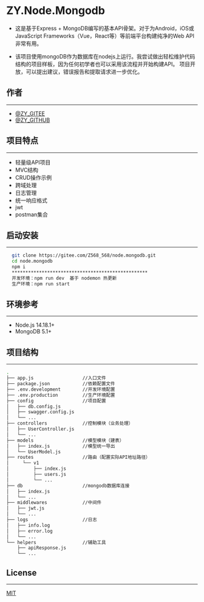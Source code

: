 # ZY.Node.Mongodb
 
- 这是基于Express + MongoDB编写的基本API骨架。对于为Android，iOS或JavaScript Frameworks（Vue，React等）等前端平台构建纯净的Web API非常有用。

- 该项目使用mongoDB作为数据库在nodejs上运行。我尝试做出轻松维护代码结构的项目样板，因为任何初学者也可以采用该流程并开始构建API。
项目开放，可以提出建议，错误报告和提取请求进一步优化。
## 作者

---
- [@ZY_GITEE](https://gitee.com/Z568_568)
- [@ZY_GITHUB](https://github.com/ZHYI-source)

## 项目特点

---
- 轻量级API项目
- MVC结构
- CRUD操作示例
- 跨域处理
- 日志管理
- 统一响应格式
- jwt
- postman集合


## 启动安装

---
```bash
  git clone https://gitee.com/Z568_568/node.mongodb.git
  cd node.mongodb
  npm i
  **************************************************
  开发环境：npm run dev  基于 nodemon 热更新
  生产环境：npm run start
```
## 环境参考

---
- Node.js 14.18.1+
- MongoDB 5.1+

## 项目结构

---
```sh
.
├── app.js                  //入口文件
├── package.json            //依赖配置文件
├── .env.development        //开发环境配置
├── .env.production         //生产环境配置
├── config                  //项目配置
│   ├── db.config.js
│   ├── swagger.config.js
│   └── ...
├── controllers             //控制模块（业务处理）
│   ├── UserController.js
│   └── ...
├── models                  //模型模块（建表）
│   ├── index.js            //模型统一导出
│   └── UserModel.js
├── routes                  //路由（配置实际API地址路径）
│     └── v1
│         ├── index.js
│         ├── users.js
│         └── ...
├── db                      //mongodb数据库连接
│   ├── index.js              
│   └── ...
├── middlewares             //中间件
│   ├── jwt.js
│   └── ...
├── logs                    //日志
│   ├── info.log
│   ├── error.log
│   └── ...
└── helpers                 //辅助工具
    ├── apiResponse.js
    └── ...
```


## License

---

[MIT](https://choosealicense.com/licenses/mit/)


 
